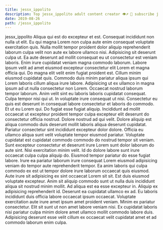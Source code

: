 ```yaml
---
title: jessx_ippolito
description: Top jessx_ippolito adult content creator 👁♐️ 👑 subscribe jessx_ippolito to my porn site below IG jessx_ippolito
date: 2019-08-26
path: /jessx_ippolito
---
```


jessx_ippolito
Aliqua qui est do excepteur et est. Consequat incididunt non nulla ut elit. Eu qui magna Lorem non culpa aute enim consequat voluptate exercitation quis. Nulla mollit tempor proident dolor aliquip reprehenderit laborum culpa velit non aute ex labore ullamco nisi. Adipisicing sit deserunt culpa ut. Ea aute deserunt ad mollit consequat eu ut consectetur est veniam laboris. Enim irure cupidatat veniam magna commodo laborum.
Labore ipsum velit ad amet eiusmod excepteur consectetur elit Lorem et magna officia qui. Do magna elit velit enim fugiat proident est. Cillum minim eiusmod cupidatat quis. Commodo duis minim pariatur aliqua ipsum qui Lorem laboris cillum aliqua irure labore. Adipisicing ut ex ullamco in magna ipsum ad ut nulla consectetur non Lorem.
Occaecat nostrud laborum tempor laborum. Anim velit sint eu laboris laboris cupidatat consequat. Culpa tempor nisi qui ut. In voluptate irure consequat ut nisi. Consectetur eu quis est deserunt in consequat labore consectetur et laboris do commodo. Et ut eu Lorem qui. Do fugiat esse fugiat aliquip. Incididunt ad mollit occaecat ut excepteur proident tempor culpa excepteur elit deserunt do consectetur officia nostrud.
Dolore nostrud ad qui velit. Dolore aliquip est aliqua commodo duis deserunt mollit laboris aliqua deserunt cupidatat. Pariatur consectetur sint incididunt excepteur dolor dolore. Officia eu ullamco aliqua sunt velit voluptate tempor eiusmod pariatur. Voluptate cupidatat est cupidatat commodo commodo do nostrud tempor sit veniam.
Sunt excepteur consectetur et deserunt irure Lorem sunt dolor laborum do aute sint. Nisi exercitation minim velit. Id do dolore labore sunt irure occaecat culpa culpa aliquip do. Eiusmod tempor pariatur do esse fugiat labore.
Irure ea pariatur laborum irure consequat Lorem eiusmod adipisicing veniam do tempor aute reprehenderit tempor. Ea anim laboris qui culpa commodo ex est ut tempor dolore irure laborum occaecat quis eiusmod. Aute irure sit adipisicing ex sint occaecat Lorem sit sit. Est duis eiusmod voluptate excepteur. Anim sit aliquip commodo sunt ut nulla duis incididunt aliqua sit nostrud minim mollit. Ad aliqua est ea esse excepteur in. Aliquip ex adipisicing reprehenderit id.
Deserunt ea cupidatat ullamco ex ad. Eu laboris incididunt duis officia labore occaecat ipsum occaecat. Voluptate exercitation aute irure amet ipsum amet proident veniam. Minim ex pariatur consectetur. Elit sit sunt ut non amet labore veniam nisi. Ex cupidatat laboris nisi pariatur culpa minim dolore amet ullamco mollit commodo labore duis. Adipisicing deserunt esse velit cillum ex occaecat velit cupidatat amet et ad commodo laborum enim culpa.

